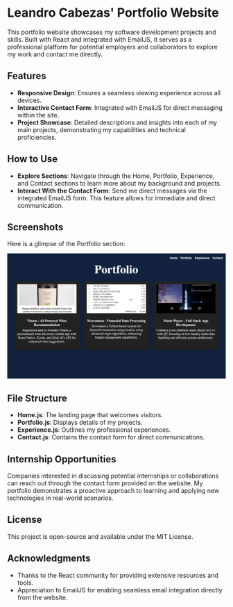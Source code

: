 # Leandro Cabezas' Portfolio Website

This portfolio website showcases my software development projects and skills. Built with React and integrated with EmailJS, it serves as a professional platform for potential employers and collaborators to explore my work and contact me directly.

## Features

- **Responsive Design**: Ensures a seamless viewing experience across all devices.
- **Interactive Contact Form**: Integrated with EmailJS for direct messaging within the site.
- **Project Showcase**: Detailed descriptions and insights into each of my main projects, demonstrating my capabilities and technical proficiencies.

## How to Use

- **Explore Sections**: Navigate through the Home, Portfolio, Experience, and Contact sections to learn more about my background and projects.
- **Interact With the Contact Form**: Send me direct messages via the integrated EmailJS form. This feature allows for immediate and direct communication.

## Screenshots

Here is a glimpse of the Portfolio section:

![Portfolio Section Screenshot](https://github.com/Cabezlea/portfolio/blob/main/src/Images/Screenshot%202024-10-07%20at%2015.14.24.png)

## File Structure

- **Home.js**: The landing page that welcomes visitors.
- **Portfolio.js**: Displays details of my projects.
- **Experience.js**: Outlines my professional experiences.
- **Contact.js**: Contains the contact form for direct communications.

## Internship Opportunities

Companies interested in discussing potential internships or collaborations can reach out through the contact form provided on the website. My portfolio demonstrates a proactive approach to learning and applying new technologies in real-world scenarios.

## License

This project is open-source and available under the MIT License.

## Acknowledgments

- Thanks to the React community for providing extensive resources and tools.
- Appreciation to EmailJS for enabling seamless email integration directly from the website.

